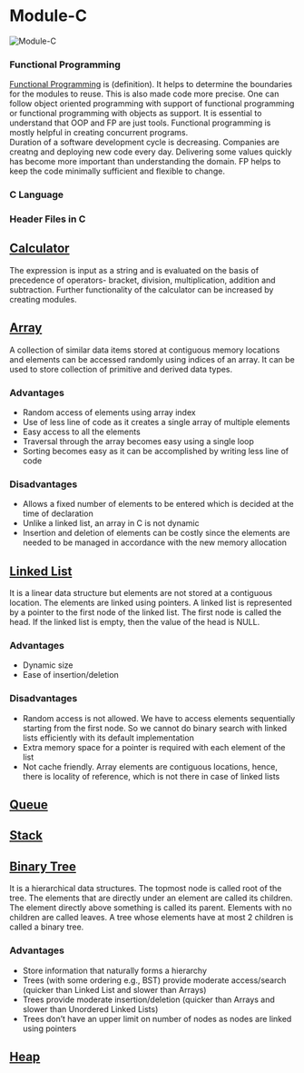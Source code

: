 # Module-C

![Module-C](https://user-images.githubusercontent.com/42912140/129202072-0462addb-efee-4289-8927-717dddbeb408.png)


### Functional Programming
[Functional Programming](/https://www.oreilly.com/library/view/functional-programming-for/9781449312657/ch01.html) is (definition). It helps to determine the boundaries for the modules to reuse. This is also made code more precise. One can follow object oriented programming with support of functional programming or functional programming with objects as support. It is essential to understand that OOP and FP are just tools. Functional programming is mostly helpful in creating concurrent programs.   
Duration of a software development cycle is decreasing. Companies are creatng and deploying new code every day. Delivering some values quickly has become more important than understanding the domain. FP helps to keep the code minimally sufficient and flexible to change.

### C Language

### Header Files in C

## [Calculator](/Calculator)
The expression is input as a string and is evaluated on the basis of precedence of operators- bracket, division, multiplication, addition and subtraction. Further functionality of the calculator can be increased by creating modules.

## [Array](/Array)
A collection of similar data items stored at contiguous memory locations and elements can be accessed randomly using indices of an array. It can be used to store collection of primitive and derived data types.

### Advantages
* Random access of elements using array index
* Use of less line of code as it creates a single array of multiple elements
* Easy access to all the elements
* Traversal through the array becomes easy using a single loop
* Sorting becomes easy as it can be accomplished by writing less line of code

### Disadvantages

* Allows a fixed number of elements to be entered which is decided at the time of declaration
* Unlike a linked list, an array in C is not dynamic
* Insertion and deletion of elements can be costly since the elements are needed to be managed in accordance with the new memory allocation

## [Linked List](/Linked_List)
It is a linear data structure but elements are not stored at a contiguous location. The elements are linked using pointers. A linked list is represented by a pointer to the first node of the linked list. The first node is called the head. If the linked list is empty, then the value of the head is NULL. 

### Advantages
* Dynamic size 
* Ease of insertion/deletion

### Disadvantages
* Random access is not allowed. We have to access elements sequentially starting from the first node. So we cannot do binary search with linked lists efficiently with its default implementation
* Extra memory space for a pointer is required with each element of the list
* Not cache friendly. Array elements are contiguous locations, hence, there is locality of reference, which is not there in case of linked lists

## [Queue](/Queue)

## [Stack](/Stack)

## [Binary Tree](/Trees)
It is a hierarchical data structures.  The topmost node is called root of the tree. The elements that are directly under an element are called its children. The element directly above something is called its parent. Elements with no children are called leaves. A tree whose elements have at most 2 children is called a binary tree.

### Advantages
* Store information that naturally forms a hierarchy
* Trees (with some ordering e.g., BST) provide moderate access/search (quicker than Linked List and slower than Arrays)
* Trees provide moderate insertion/deletion (quicker than Arrays and slower than Unordered Linked Lists)
* Trees don’t have an upper limit on number of nodes as nodes are linked using pointers


## [Heap](/Heap)

